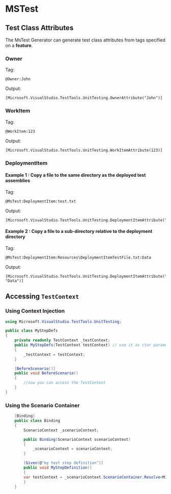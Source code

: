 # MSTest

## Test Class Attributes

The MsTest Generator can generate test class attributes from tags specified on a **feature**.

### Owner

Tag:

``` gherkin
@Owner:John
```

Output:

``` gherkin
[Microsoft.VisualStudio.TestTools.UnitTesting.OwnerAttribute("John")]
```

### WorkItem

Tag:

``` gherkin
@WorkItem:123
```

Output:

``` gherkin
[Microsoft.VisualStudio.TestTools.UnitTesting.WorkItemAttribute(123)]
```

### DeploymentItem

#### Example 1 : Copy a file to the same directory as the deployed test assemblies

Tag:

``` gherkin
@MsTest:DeploymentItem:test.txt
```

Output:

``` gherkin
[Microsoft.VisualStudio.TestTools.UnitTesting.DeploymentItemAttribute("test.txt")]
```

#### Example 2 : Copy a file to a sub-directory relative to the deployment directory

Tag:

``` gherkin
@MsTest:DeploymentItem:Resources\DeploymentItemTestFile.txt:Data
```

Output:

``` gherkin
[Microsoft.VisualStudio.TestTools.UnitTesting.DeploymentItemAttribute("Resources\\DeploymentItemTestFile.txt", "Data")]
```

## Accessing `TestContext`

### Using Context Injection

``` csharp
using Microsoft.VisualStudio.TestTools.UnitTesting;

public class MyStepDefs
{
    private readonly TestContext _testContext;
    public MyStepDefs(TestContext testContext) // use it as ctor parameter
    { 
        _testContext = testContext;
    }

    [BeforeScenario()]
    public void BeforeScenario()
    {
        //now you can access the TestContext
    } 
}
```

### Using the Scenario Container

``` csharp
    [Binding]
    public class Binding
    {
        ScenarioContext _scenarioContext;

        public Binding(ScenarioContext scenarioContext)
        {
            _scenarioContext = scenarioContext;
        }

        [Given(@"my test step definition")]
        public void MyStepDefinition()
        {
        var testContext = _scenarioContext.ScenarioContainer.Resolve<Microsoft.VisualStudio.TestTools.UnitTesting.TestContext>();
        }
    }
```
